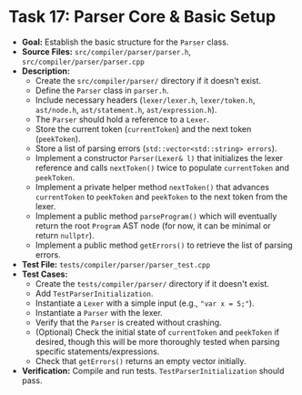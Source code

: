 # Task 17: Parser Core & Basic Setup

*   **Goal:** Establish the basic structure for the `Parser` class.
*   **Source Files:** `src/compiler/parser/parser.h`, `src/compiler/parser/parser.cpp`
*   **Description:**
    *   Create the `src/compiler/parser/` directory if it doesn't exist.
    *   Define the `Parser` class in `parser.h`.
    *   Include necessary headers (`lexer/lexer.h`, `lexer/token.h`, `ast/node.h`, `ast/statement.h`, `ast/expression.h`).
    *   The `Parser` should hold a reference to a `Lexer`.
    *   Store the current token (`currentToken`) and the next token (`peekToken`).
    *   Store a list of parsing errors (`std::vector<std::string> errors`).
    *   Implement a constructor `Parser(Lexer& l)` that initializes the lexer reference and calls `nextToken()` twice to populate `currentToken` and `peekToken`.
    *   Implement a private helper method `nextToken()` that advances `currentToken` to `peekToken` and `peekToken` to the next token from the lexer.
    *   Implement a public method `parseProgram()` which will eventually return the root `Program` AST node (for now, it can be minimal or return `nullptr`).
    *   Implement a public method `getErrors()` to retrieve the list of parsing errors.
*   **Test File:** `tests/compiler/parser/parser_test.cpp`
*   **Test Cases:**
    *   Create the `tests/compiler/parser/` directory if it doesn't exist.
    *   Add `TestParserInitialization`.
    *   Instantiate a `Lexer` with a simple input (e.g., `"var x = 5;"`).
    *   Instantiate a `Parser` with the lexer.
    *   Verify that the `Parser` is created without crashing.
    *   (Optional) Check the initial state of `currentToken` and `peekToken` if desired, though this will be more thoroughly tested when parsing specific statements/expressions.
    *   Check that `getErrors()` returns an empty vector initially.
*   **Verification:** Compile and run tests. `TestParserInitialization` should pass.

